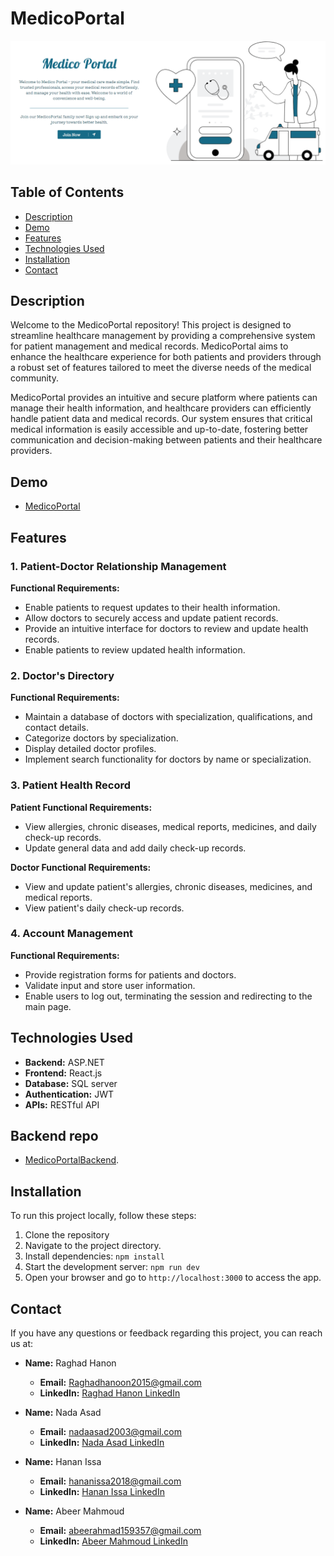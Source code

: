 # MedicoPortal

<img src="https://github.com/RaghadHanon/MedicoPortal/blob/master/public/medicoportal.PNG" alt="Introduction Image" width="1000">

## Table of Contents

- [Description](#description)
- [Demo](#demo)
- [Features](#features)
- [Technologies Used](#technologies-used)
- [Installation](#installation)
- [Contact](#contact)

## Description

Welcome to the MedicoPortal repository! This project is designed to streamline healthcare management by providing a comprehensive system for patient management and medical records. MedicoPortal aims to enhance the healthcare experience for both patients and providers through a robust set of features tailored to meet the diverse needs of the medical community.

MedicoPortal provides an intuitive and secure platform where patients can manage their health information, and healthcare providers can efficiently handle patient data and medical records. Our system ensures that critical medical information is easily accessible and up-to-date, fostering better communication and decision-making between patients and their healthcare providers.

## Demo

- [MedicoPortal](https://softwareproject-w3yf.onrender.com/)

## Features

### 1. Patient-Doctor Relationship Management

**Functional Requirements:**
- Enable patients to request updates to their health information.
- Allow doctors to securely access and update patient records.
- Provide an intuitive interface for doctors to review and update health records.
- Enable patients to review updated health information.

### 2. Doctor's Directory

**Functional Requirements:**
- Maintain a database of doctors with specialization, qualifications, and contact details.
- Categorize doctors by specialization.
- Display detailed doctor profiles.
- Implement search functionality for doctors by name or specialization.

### 3. Patient Health Record

**Patient Functional Requirements:**
- View allergies, chronic diseases, medical reports, medicines, and daily check-up records.
- Update general data and add daily check-up records.

**Doctor Functional Requirements:**
- View and update patient's allergies, chronic diseases, medicines, and medical reports.
- View patient's daily check-up records.

### 4. Account Management

**Functional Requirements:**
- Provide registration forms for patients and doctors.
- Validate input and store user information.
- Enable users to log out, terminating the session and redirecting to the main page.


## Technologies Used

- **Backend:** ASP.NET 
- **Frontend:** React.js
- **Database:** SQL server
- **Authentication:** JWT
- **APIs:** RESTful API

## Backend repo 
- [MedicoPortalBackend](https://github.com/RaghadHanon/MedicoPortalBackend).

  
## Installation

To run this project locally, follow these steps:

1. Clone the repository
2. Navigate to the project directory.
3. Install dependencies: `npm install`
4. Start the development server: `npm run dev`
5. Open your browser and go to `http://localhost:3000` to access the app.


## Contact

If you have any questions or feedback regarding this project, you can reach us at:

- **Name:** Raghad Hanon
  - **Email:** Raghadhanoon2015@gmail.com
  - **LinkedIn:** [Raghad Hanon LinkedIn](https://www.linkedin.com/in/raghad-hanon/)

- **Name:** Nada Asad
  - **Email:** nadaasad2003@gmail.com
  - **LinkedIn:** [Nada Asad LinkedIn](https://www.linkedin.com/in/nada-asad-602683235/)

- **Name:** Hanan Issa
  - **Email:** hananissa2018@gmail.com
  - **LinkedIn:** [Hanan Issa LinkedIn](https://www.linkedin.com/in/hanan-issa-045898235/)

- **Name:** Abeer Mahmoud
  - **Email:** abeerahmad159357@gmail.com
  - **LinkedIn:** [Abeer Mahmoud LinkedIn](https://www.linkedin.com/in/abeer-ahmad-bb2339239/)
